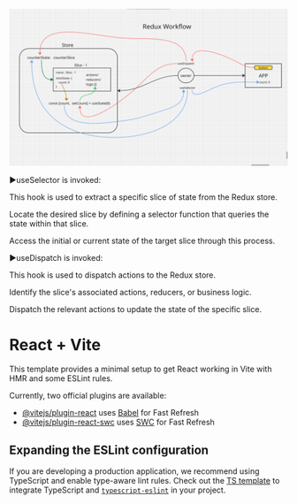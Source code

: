
![Alt text](https://github.com/Sayyed-rehan/Redux-toolkit/blob/main/redux-workflow.png)

▶useSelector is invoked:

  This hook is used to extract a specific slice of state from the Redux store.

  Locate the desired slice by defining a selector function that queries the state within that slice.

  Access the initial or current state of the target slice through this process.

▶useDispatch is invoked:

  This hook is used to dispatch actions to the Redux store.

  Identify the slice's associated actions, reducers, or business logic.

  Dispatch the relevant actions to update the state of the specific slice.


# React + Vite

This template provides a minimal setup to get React working in Vite with HMR and some ESLint rules.

Currently, two official plugins are available:

- [@vitejs/plugin-react](https://github.com/vitejs/vite-plugin-react/blob/main/packages/plugin-react/README.md) uses [Babel](https://babeljs.io/) for Fast Refresh
- [@vitejs/plugin-react-swc](https://github.com/vitejs/vite-plugin-react-swc) uses [SWC](https://swc.rs/) for Fast Refresh

## Expanding the ESLint configuration

If you are developing a production application, we recommend using TypeScript and enable type-aware lint rules. Check out the [TS template](https://github.com/vitejs/vite/tree/main/packages/create-vite/template-react-ts) to integrate TypeScript and [`typescript-eslint`](https://typescript-eslint.io) in your project.


